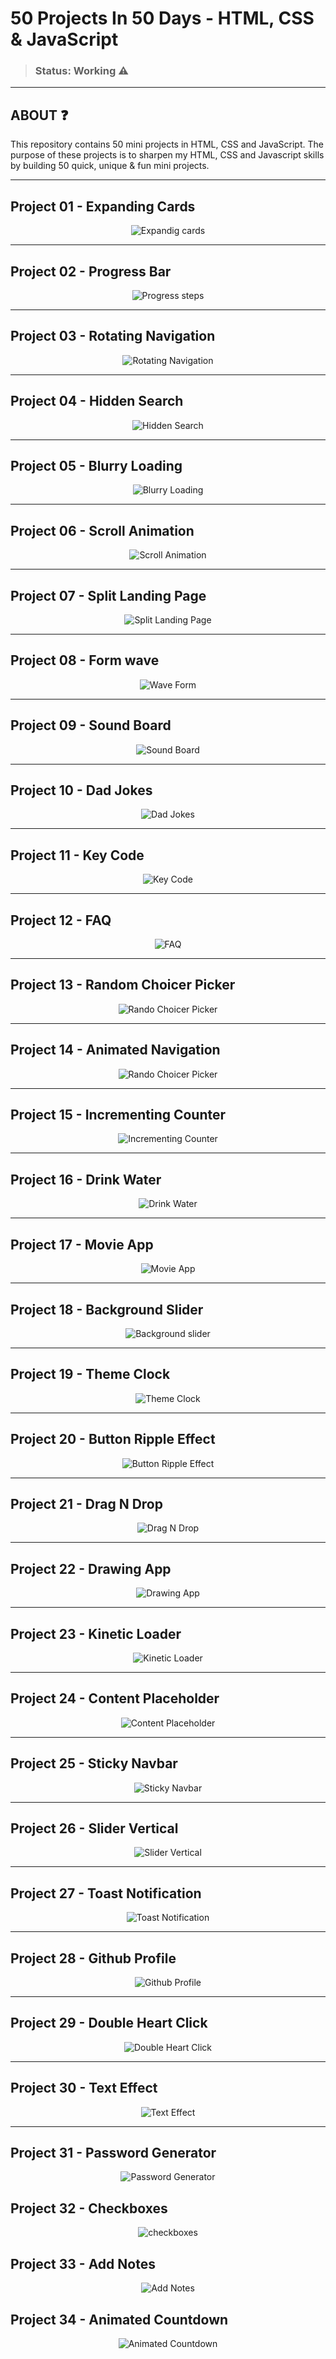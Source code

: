 # 50 Projects In 50 Days - HTML, CSS & JavaScript
>### Status: Working ⚠️

---

<h2> ABOUT ❓</h2>
This repository contains 50 mini projects in HTML, CSS and JavaScript. The purpose of these projects is to sharpen my HTML, CSS and Javascript skills by building 50 quick, unique & fun mini projects. 

---

<h2> Project 01 - Expanding Cards </h2>


<div align="center">

![Expandig cards](https://github.com/Leothurm/50-Projects-in-50-days/blob/main/01%20ExpandingCards/videos/expandigCards.gif)


</div>


---

<h2> Project 02 - Progress Bar</h2>

<div align="center">

![Progress steps](https://github.com/Leothurm/50-Projects-in-50-days/blob/main/02%20Progress%20Steps/video/Progress%20Steps.gif)

</div>

---

<h2> Project 03 - Rotating Navigation </h2>

<div align="center">

![Rotating Navigation](https://github.com/Leothurm/50-Projects-in-50-days/blob/main/03%20Rotating%20Navigation/video/rotating%20nagevation.gif)

</div>

---

<h2> Project 04 - Hidden Search </h2>

<div align="center">

![Hidden Search](https://github.com/Leothurm/50-Projects-in-50-days/blob/main/04%20Hidden%20Search/video/hidden%20search.gif)

</div>

---

<h2> Project 05 - Blurry Loading </h2>

<div align="center">

![Blurry Loading](https://github.com/Leothurm/50-Projects-in-50-days/blob/main/05%20Blurry%20Loading/video/Blurry%20loading.gif)

</div>

---

<h2> Project 06 - Scroll Animation </h2>

<div align="center">

![Scroll Animation](https://github.com/Leothurm/50-Projects-in-50-days/blob/main/06%20Scroll%20Animation/video/scroll%20animation.gif)

</div>

---

<h2> Project 07 - Split Landing Page </h2>

<div align="center">


![Split Landing Page](https://github.com/Leothurm/50-Projects-in-50-days/blob/main/07%20Split%20Landing%20Page/video/split%20landing.gif)

</div>

---

<h2> Project 08 - Form wave </h2>

<div align="center">


![Wave Form](https://github.com/Leothurm/50-Projects-in-50-days/blob/main/08%20Form%20Wave/video/formWave.gif)

</div>

---

<h2> Project 09 - Sound Board </h2>

<div align="center">

![Sound Board](https://github.com/Leothurm/50-Projects-in-50-days/blob/main/09%20Sound%20Board/video/soundBoard.gif)

</div>

---


<h2> Project 10 - Dad Jokes </h2>

<div align="center">

![Dad Jokes](https://github.com/Leothurm/50-Projects-in-50-days/blob/main/10%20Dad%20Jokes/video/DadJokes.gif)

</div>

---

<h2> Project 11 - Key Code </h2>

<div align="center">

![Key Code](https://github.com/Leothurm/50-Projects-in-50-days/blob/main/11%20Key%20Codes/img/Key%20Code.gif)

</div>

---

<h2> Project 12 - FAQ </h2>

<div align="center">

![FAQ](https://github.com/Leothurm/50-Projects-in-50-days/blob/main/12%20FAQ/video/project12.gif)

</div>

---

<h2> Project 13 - Random Choicer Picker </h2>

<div align="center">

![Rando Choicer Picker](https://github.com/Leothurm/50-Projects-in-50-days/blob/main/13%20Random%20Choice%20Picker/video/project13.gif)

</div>

---

<h2> Project 14 - Animated Navigation </h2>

<div align="center">

![Rando Choicer Picker](https://github.com/Leothurm/50-Projects-in-50-days/blob/main/14%20Animated%20Navigation/video/project14.gif)

</div>

---

<h2> Project 15 - Incrementing Counter </h2>

<div align="center">


![Incrementing Counter](https://github.com/Leothurm/50-Projects-in-50-days/blob/main/15%20Incrementing%20Counter/videos/project15.gif)

</div>

---

<h2> Project 16 - Drink Water </h2>

<div align="center">


![Drink Water](https://github.com/Leothurm/50-Projects-in-50-days/blob/main/16%20Drink%20Water/video/project16.gif)

</div>

---


<h2> Project 17 - Movie App </h2>

<div align="center">

![Movie App](https://github.com/Leothurm/50-Projects-in-50-days/blob/main/17%20Movie%20App/video/project17.gif)

</div>

---


<h2> Project 18 - Background Slider </h2>

<div align="center">

![Background slider](https://github.com/Leothurm/50-Projects-in-50-days/blob/main/18%20Background%20Slider/video/project18.gif)

</div>

---

<h2> Project 19 - Theme Clock </h2>

<div align="center">

![Theme Clock](https://github.com/Leothurm/50-Projects-in-50-days/blob/main/19%20Theme%20Clock/video/project%2019.gif)

</div>

---


<h2> Project 20 - Button Ripple Effect </h2>

<div align="center">

![Button Ripple Effect](https://github.com/Leothurm/50-Projects-in-50-days/blob/main/20%20Button%20Ripple%20Effect/video/project%2020.gif)


</div>

---


<h2> Project 21 - Drag N Drop </h2>

<div align="center">

![Drag N Drop](https://github.com/Leothurm/50-Projects-in-50-days/blob/main/21%20Drag%20N%20Drop/video/project21.gif)

</div>

---


<h2> Project 22 - Drawing App </h2>

<div align="center">

![Drawing App](https://github.com/Leothurm/50-Projects-in-50-days/blob/main/22%20Drawing%20App/video/project22.gif)

</div>

---

<h2> Project 23 - Kinetic Loader </h2>

<div align="center">

![Kinetic Loader](https://github.com/Leothurm/50-Projects-in-50-days/blob/main/23%20Kinetic%20CSS%20Loader/video/project23.gif)

</div>

---

<h2> Project 24 - Content Placeholder </h2>

<div align="center">

![Content Placeholder](https://github.com/Leothurm/50-Projects-in-50-days/blob/main/24%20Content%20Placeholder/video/project24.gif)

</div>

---

<h2> Project 25 - Sticky Navbar </h2>

<div align="center">

![Sticky Navbar](https://github.com/Leothurm/50-Projects-in-50-days/blob/main/25%20Sticky%20Navbar/video/video25.gif)

</div>

---


<h2> Project 26 - Slider Vertical </h2>

<div align="center">

![Slider Vertical](https://github.com/Leothurm/50-Projects-in-50-days/blob/main/26%20Double%20Vertical%20Slider/video/project26.gif)

</div>

---


<h2> Project 27 - Toast Notification </h2>

<div align="center">

![Toast Notification](https://github.com/Leothurm/50-Projects-in-50-days/blob/main/27%20Toast%20Notification/video/project27.gif)

</div>

---

<h2> Project 28 - Github Profile </h2>

<div align="center">

![Github Profile ](https://github.com/Leothurm/50-Projects-in-50-days/blob/main/28%20GitHub%20Profiles/video/video.gif)

</div>

---

<h2> Project 29 - Double Heart Click </h2>

<div align="center">

![Double Heart Click ](https://github.com/Leothurm/50-Projects-in-50-days/blob/main/29%20Double%20Heart%20Click/video/vlc-record-2023-04-21-20h36m05s-Desktop%202023.04.21%20-%2020.34.49.01.mp4-.gif)

</div>



---

<h2> Project 30 - Text Effect </h2>

<div align="center">

![Text Effect ](https://github.com/Leothurm/50-Projects-in-50-days/blob/main/30%20Text%20Effect/video/video30.gif)

</div>

---

<h2> Project 31 - Password Generator </h2>

<div align="center">

![Password Generator](https://github.com/Leothurm/50-Projects-in-50-days/blob/main/31%20Password%20Generator/video/video31.gif)

</div>


<h2> Project 32 - Checkboxes </h2>

<div align="center">

![checkboxes](https://github.com/Leothurm/50-Projects-in-50-days/blob/main/32%20Checkboxes/video/project32.gif)

</div>



<h2> Project 33 - Add Notes </h2>

<div align="center">

![Add Notes](https://github.com/Leothurm/50-Projects-in-50-days/blob/main/33%20Add%20Notes/video/project33.gif)

</div>



<h2> Project 34 - Animated Countdown </h2>

<div align="center">

![Animated Countdown](https://github.com/Leothurm/50-Projects-in-50-days/blob/main/34%20Animated%20Countdown/video/project34.gif)

</div>
